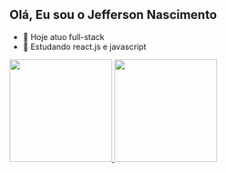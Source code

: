 ## Olá, Eu sou o Jefferson Nascimento

- 🔭 Hoje atuo full-stack
- 🌱 Estudando react.js e javascript

<div>
  <a href="https://github.com/Caelest1s"/>
  <img height="180em" src="![Anurag's GitHub stats](https://github-readme-stats.vercel.app/api?username=caelest1s&show_icons=true&theme=radical&include_all_commits=true&count_private=true)"/>
  <img height="180em" src="https://github-readme-stats.vercel.app/api/top-langs/?username=anuraghazra&layout=pie)](https://github.com/anuraghazra/github-readme-stats&hide_progress=true"/>
</div>
